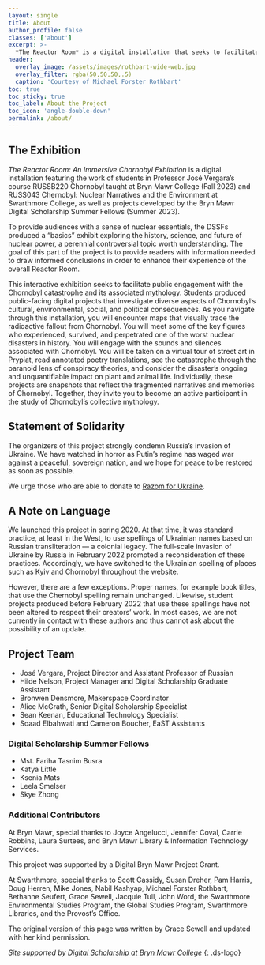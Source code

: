 ```yaml
---
layout: single
title: About
author_profile: false
classes: ['about']
excerpt: >-
  *The Reactor Room* is a digital installation that seeks to facilitate public engagement with the Chornobyl catastrophe and its history and mythology. It features work from students in Professor José Vergara’s course RUSSB220 Chornobyl taught at Bryn Mawr College (Fall 2023) and RUSS043 Chernobyl: Nuclear Narratives and the Environment at Swarthmore College (Spring 2020), as well as projects developed by the Bryn Mawr Digital Scholarship Summer Fellows (Summer 2023). 
header:
  overlay_image: /assets/images/rothbart-wide-web.jpg
  overlay_filter: rgba(50,50,50,.5)
  caption: 'Courtesy of Michael Forster Rothbart'
toc: true
toc_sticky: true
toc_label: About the Project
toc_icon: 'angle-double-down'
permalink: /about/
---
```


## The Exhibition

*The Reactor Room: An Immersive Chornobyl Exhibition* is a digital installation featuring the work of students in Professor José Vergara’s course RUSSB220 Chornobyl taught at Bryn Mawr College (Fall 2023) and RUSS043 Chernobyl: Nuclear Narratives and the Environment at Swarthmore College, as well as projects developed by the Bryn Mawr Digital Scholarship Summer Fellows (Summer 2023). 

To provide audiences with a sense of nuclear essentials, the DSSFs produced a “basics” exhibit exploring the history, science, and future of nuclear power, a perennial controversial topic worth understanding. The goal of this part of the project is to provide readers with information needed to draw informed conclusions in order to enhance their experience of the overall Reactor Room.

This interactive exhibition seeks to facilitate public engagement with the Chornobyl catastrophe and its associated mythology. Students produced public-facing digital projects that investigate diverse aspects of Chornobyl’s cultural, environmental, social, and political consequences. As you navigate through this installation, you will encounter maps that visually trace the radioactive fallout from Chornobyl. You will meet some of the key figures who experienced, survived, and perpetrated one of the worst nuclear disasters in history. You will engage with the sounds and silences associated with Chornobyl. You will be taken on a virtual tour of street art in Prypiat, read annotated poetry translations, see the catastrophe through the paranoid lens of conspiracy theories, and consider the disaster’s ongoing and unquantifiable impact on plant and animal life. Individually, these projects are snapshots that reflect the fragmented narratives and memories of Chornobyl. Together, they invite you to become an active participant in the study of Chornobyl’s collective mythology.

## Statement of Solidarity

The organizers of this project strongly condemn Russia’s invasion of Ukraine. We have watched in horror as Putin’s regime has waged war against a peaceful, sovereign nation, and we hope for peace to be restored as soon as possible.

We urge those who are able to donate to [Razom for Ukraine](https://www.razomforukraine.org/).

## A Note on Language

We launched this project in spring 2020. At that time, it was standard practice, at least in the West, to use spellings of Ukrainian names based on Russian transliteration — a colonial legacy. The full-scale invasion of Ukraine by Russia in February 2022 prompted a reconsideration of these practices. Accordingly, we have switched to the Ukrainian spelling of places such as Kyiv and Chornobyl throughout the website.

However, there are a few exceptions. Proper names, for example book titles, that use the Chernobyl spelling remain unchanged. Likewise, student projects produced before February 2022 that use these spellings have not been altered to respect their creators’ work. In most cases, we are not currently in contact with these authors and thus cannot ask about the possibility of an update. 

## Project Team

- José Vergara, Project Director and Assistant Professor of Russian
- Hilde Nelson, Project Manager and Digital Scholarship Graduate Assistant
- Bronwen Densmore, Makerspace Coordinator
- Alice McGrath, Senior Digital Scholarship Specialist
- Sean Keenan, Educational Technology Specialist
- Soaad Elbahwati and Cameron Boucher, EaST Assistants

### Digital Scholarship Summer Fellows

- Mst. Fariha Tasnim Busra
- Katya Little
- Ksenia Mats
- Leela Smelser
- Skye Zhong

### Additional Contributors

At Bryn Mawr, special thanks to Joyce Angelucci, Jennifer Coval, Carrie Robbins, Laura Surtees, and Bryn Mawr Library & Information Technology Services.

This project was supported by a Digital Bryn Mawr Project Grant.

At Swarthmore, special thanks to Scott Cassidy, Susan Dreher, Pam Harris, Doug Herren, Mike Jones, Nabil Kashyap, Michael Forster Rothbart, Bethanne Seufert, Grace Sewell, Jacquie Tull, John Word, the Swarthmore Environmental Studies Program, the Global Studies Program, Swarthmore Libraries, and the Provost’s Office.

The original version of this page was written by Grace Sewell and updated with her kind permission.

*Site supported by [Digital Scholarship at Bryn Mawr College](http://digitalscholarship.brynmawr.edu/)*
{: .ds-logo}
<!--stackedit_data:
eyJoaXN0b3J5IjpbMTcyNzg5MzcwMl19
-->
